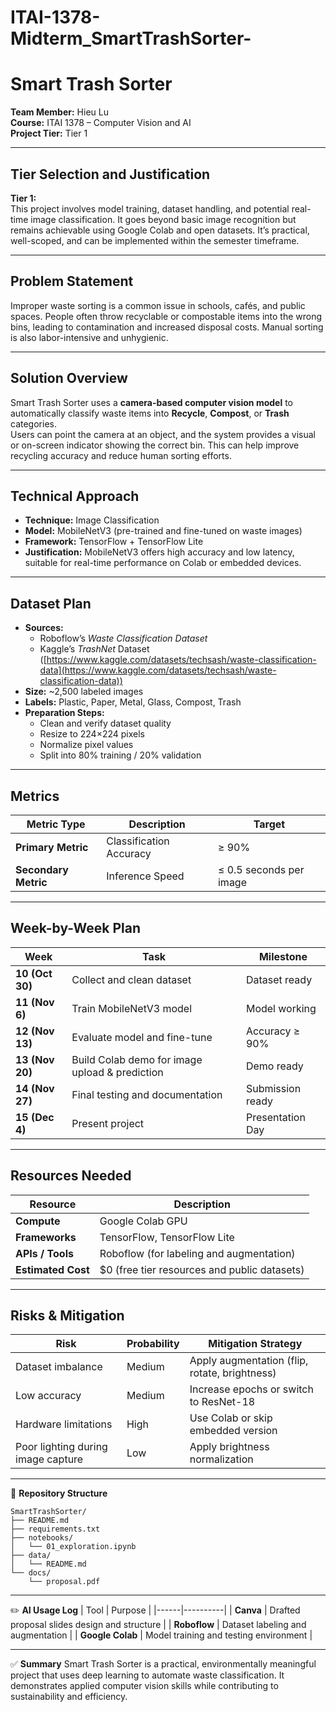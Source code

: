 # ITAI-1378-Midterm_SmartTrashSorter-

# Smart Trash Sorter

**Team Member:** Hieu Lu  
**Course:** ITAI 1378 – Computer Vision and AI  
**Project Tier:** Tier 1

---

## Tier Selection and Justification
**Tier 1:**  
This project involves model training, dataset handling, and potential real-time image classification. It goes beyond basic image recognition but remains achievable using Google Colab and open datasets. It’s practical, well-scoped, and can be implemented within the semester timeframe.

---

## Problem Statement
Improper waste sorting is a common issue in schools, cafés, and public spaces. People often throw recyclable or compostable items into the wrong bins, leading to contamination and increased disposal costs. Manual sorting is also labor-intensive and unhygienic.

---

## Solution Overview
Smart Trash Sorter uses a **camera-based computer vision model** to automatically classify waste items into **Recycle**, **Compost**, or **Trash** categories.  
Users can point the camera at an object, and the system provides a visual or on-screen indicator showing the correct bin. This can help improve recycling accuracy and reduce human sorting efforts.

---

## Technical Approach
- **Technique:** Image Classification  
- **Model:** MobileNetV3 (pre-trained and fine-tuned on waste images)  
- **Framework:** TensorFlow + TensorFlow Lite  
- **Justification:** MobileNetV3 offers high accuracy and low latency, suitable for real-time performance on Colab or embedded devices.

---

## Dataset Plan
- **Sources:**  
  - Roboflow’s *Waste Classification Dataset*  
  - Kaggle’s *TrashNet* Dataset ([https://www.kaggle.com/datasets/techsash/waste-classification-data](https://www.kaggle.com/datasets/techsash/waste-classification-data))
- **Size:** ~2,500 labeled images  
- **Labels:** Plastic, Paper, Metal, Glass, Compost, Trash  
- **Preparation Steps:**  
  - Clean and verify dataset quality  
  - Resize to 224×224 pixels  
  - Normalize pixel values  
  - Split into 80% training / 20% validation  

---

## Metrics
| Metric Type | Description | Target |
|--------------|--------------|---------|
| **Primary Metric** | Classification Accuracy | ≥ 90% |
| **Secondary Metric** | Inference Speed | ≤ 0.5 seconds per image |

---

## Week-by-Week Plan
| Week | Task | Milestone |
|------|------|------------|
| **10 (Oct 30)** | Collect and clean dataset | Dataset ready |
| **11 (Nov 6)** | Train MobileNetV3 model | Model working |
| **12 (Nov 13)** | Evaluate model and fine-tune | Accuracy ≥ 90% |
| **13 (Nov 20)** | Build Colab demo for image upload & prediction | Demo ready |
| **14 (Nov 27)** | Final testing and documentation | Submission ready |
| **15 (Dec 4)** | Present project | Presentation Day |

---

## Resources Needed
| Resource | Description |
|-----------|-------------|
| **Compute** | Google Colab GPU |
| **Frameworks** | TensorFlow, TensorFlow Lite |
| **APIs / Tools** | Roboflow (for labeling and augmentation) |
| **Estimated Cost** | $0 (free tier resources and public datasets) |

---

## Risks & Mitigation
| Risk | Probability | Mitigation Strategy |
|------|--------------|----------------------|
| Dataset imbalance | Medium | Apply augmentation (flip, rotate, brightness) |
| Low accuracy | Medium | Increase epochs or switch to ResNet-18 |
| Hardware limitations | High | Use Colab or skip embedded version |
| Poor lighting during image capture | Low | Apply brightness normalization |

---

📁 **Repository Structure**
```
SmartTrashSorter/
├── README.md
├── requirements.txt
├── notebooks/
│   └── 01_exploration.ipynb
├── data/
│   └── README.md
└── docs/
    └── proposal.pdf
```

---

✏️ **AI Usage Log**
| Tool | Purpose |
|------|----------|
| **Canva** | Drafted proposal slides design and structure |
| **Roboflow** | Dataset labeling and augmentation |
| **Google Colab** | Model training and testing environment |

---

✅ **Summary**
Smart Trash Sorter is a practical, environmentally meaningful project that uses deep learning to automate waste classification. It demonstrates applied computer vision skills while contributing to sustainability and efficiency.
